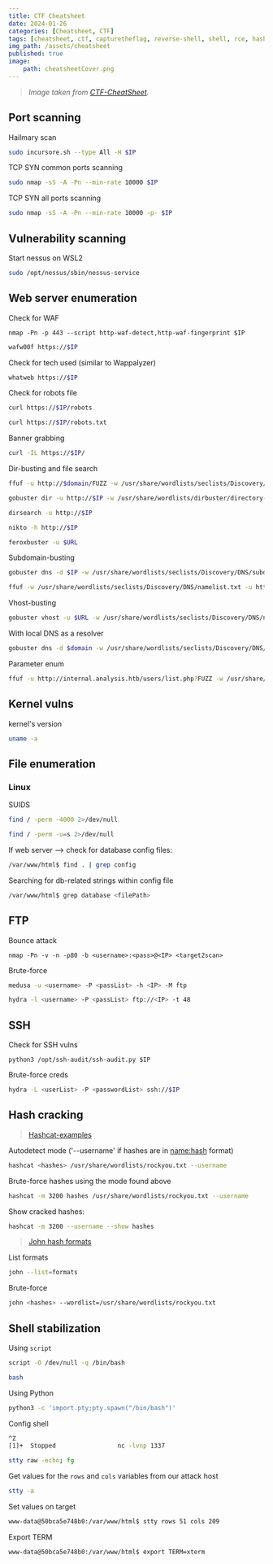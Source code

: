 ```yaml
---
title: CTF Cheatsheet
date: 2024-01-26
categories: [Cheatsheet, CTF]
tags: [cheatsheet, ctf, capturetheflag, reverse-shell, shell, rce, hash, script, python, john, hashcat, suid]
img_path: /assets/cheatsheet
published: true
image:
    path: cheatsheetCover.png
---
```


> _Image taken from [CTF-CheatSheet](https://github.com/Rajchowdhury420/CTF-CheatSheet)._

## Port scanning

Hailmary scan
```bash
sudo incursore.sh --type All -H $IP
```
TCP SYN common ports scanning
```bash
sudo nmap -sS -A -Pn --min-rate 10000 $IP
```
TCP SYN all ports scanning
```bash
sudo nmap -sS -A -Pn --min-rate 10000 -p- $IP
```

## Vulnerability scanning

Start nessus on WSL2
```bash
sudo /opt/nessus/sbin/nessus-service
```

## Web server enumeration

Check for WAF
```shell
nmap -Pn -p 443 --script http-waf-detect,http-waf-fingerprint $IP
```
```bash
wafw00f https://$IP
```

Check for tech used (similar to Wappalyzer)
```bash
whatweb https://$IP
```

Check for robots file
```bash
curl https://$IP/robots
```
```bash
curl https://$IP/robots.txt
```

Banner grabbing
```bash
curl -IL https://$IP/
```

Dir-busting and file search
```bash
ffuf -u http://$domain/FUZZ -w /usr/share/wordlists/seclists/Discovery/Web-Content/directory-list-2.3-medium.txt -recursion -e .aspx,.html,.php,.txt,.jsp -c -ac
```
```bash
gobuster dir -u http://$IP -w /usr/share/wordlists/dirbuster/directory-list-2.3-medium.txt -x .aspx,.html,.php,.txt,.jsp
```
```bash
dirsearch -u http://$IP
```
```bash
nikto -h http://$IP
```
```bash
feroxbuster -u $URL
```

Subdomain-busting
```bash
gobuster dns -d $IP -w /usr/share/wordlists/seclists/Discovery/DNS/subdomains-top1million-20000.txt
```
```bash
ffuf -w /usr/share/wordlists/seclists/Discovery/DNS/namelist.txt -u http://$IP -H "HOST: FUZZ.$domain" -ac -c
```

Vhost-busting
```bash
gobuster vhost -u $URL -w /usr/share/wordlists/seclists/Discovery/DNS/namelist.txt --append-domain
```
With local DNS as a resolver
```bash
gobuster dns -d $domain -w /usr/share/wordlists/seclists/Discovery/DNS/subdomains-top1million-20000.txt -r $IP:53
```

Parameter enum
```bash
ffuf -u http://internal.analysis.htb/users/list.php?FUZZ -w /usr/share/wordlists/seclists/Discovery/Web-Content/burp-parameter-names.txt -ac
```

## Kernel vulns

kernel's version
```bash
uname -a
```

## File enumeration

### Linux

SUIDS
```bash
find / -perm -4000 2>/dev/null
```
```bash
find / -perm -u=s 2>/dev/null
```

If web server --> check for database config files:

```bash
/var/www/html$ find . | grep config
```

Searching for db-related strings within config file
```bash
/var/www/html$ grep database <filePath>
```

## FTP

Bounce attack
```shell
nmap -Pn -v -n -p80 -b <username>:<pass>@<IP> <target2scan>
```

Brute-force
```bash
medusa -u <username> -P <passList> -h <IP> -M ftp
```
```bash
hydra -l <username> -P <passList> ftp://<IP> -t 48
```

## SSH

Check for SSH vulns
```shell
python3 /opt/ssh-audit/ssh-audit.py $IP
```

Brute-force creds
```bash
hydra -L <userList> -P <passwordList> ssh://$IP
```

## Hash cracking

> [Hashcat-examples](https://hashcat.net/wiki/doku.php?id=example_hashes)

Autodetect mode ('--username' if hashes are in <name:hash> format)
```bash
hashcat <hashes> /usr/share/wordlists/rockyou.txt --username
```

Brute-force hashes using the mode found above
```bash
hashcat -m 3200 hashes /usr/share/wordlists/rockyou.txt --username
```

Show cracked hashes:
```bash
hashcat -m 3200 --username --show hashes
```

> [John hash formats](https://pentestmonkey.net/cheat-sheet/john-the-ripper-hash-formats)

List formats
```bash
john --list=formats
```

Brute-force
```bash
john <hashes> --wordlist=/usr/share/wordlists/rockyou.txt
```

## Shell stabilization

Using `script`
```bash
script -O /dev/null -q /bin/bash
```
```bash
bash
```

Using Python
```bash
python3 -c 'import.pty;pty.spawn("/bin/bash")'
```

Config shell
```bash
^Z
[1]+  Stopped                 nc -lvnp 1337
```
```bash
stty raw -echo; fg
```

Get values for the `rows` and `cols` variables from our attack host
```bash
stty -a
```

Set values on target

```bash
www-data@50bca5e748b0:/var/www/html$ stty rows 51 cols 209
```

Export TERM
```bash
www-data@50bca5e748b0:/var/www/html$ export TERM=xterm
```